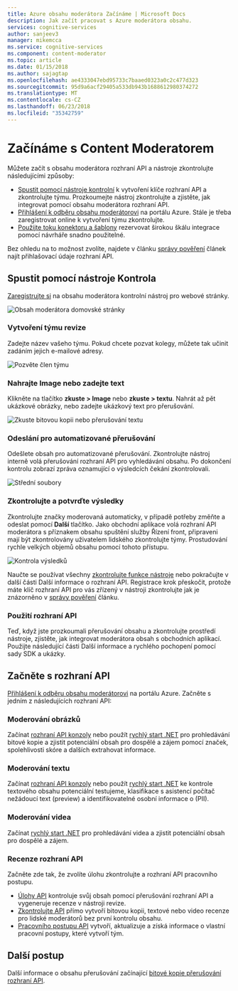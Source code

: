 ```yaml
---
title: Azure obsahu moderátora Začínáme | Microsoft Docs
description: Jak začít pracovat s Azure moderátora obsahu.
services: cognitive-services
author: sanjeev3
manager: mikemcca
ms.service: cognitive-services
ms.component: content-moderator
ms.topic: article
ms.date: 01/15/2018
ms.author: sajagtap
ms.openlocfilehash: ae4333047ebd95733c7baaed0323a0c2c477d323
ms.sourcegitcommit: 95d9a6acf29405a533db943b1688612980374272
ms.translationtype: MT
ms.contentlocale: cs-CZ
ms.lasthandoff: 06/23/2018
ms.locfileid: "35342759"
---
```

# <a name="get-started-with-content-moderator"></a>Začínáme s Content Moderatorem

Můžete začít s obsahu moderátora rozhraní API a nástroje zkontrolujte následujícími způsoby:

- [Spustit pomocí nástroje kontrolní](#start-with-the-review-tool) k vytvoření klíče rozhraní API a zkontrolujte týmu. Prozkoumejte nástroj zkontrolujte a zjistěte, jak integrovat pomocí obsahu moderátora rozhraní API.
- [Přihlášení k odběru obsahu moderátorovi](#start-with-the-apis) na portálu Azure. Stále je třeba zaregistrovat online k vytvoření týmu zkontrolujte.
- [Použijte toku konektoru a šablony](https://flow.microsoft.com/connectors/shared_cognitiveservicescontentmoderator/content-moderator/) rezervovat širokou škálu integrace pomocí návrháře snadno použitelné.

Bez ohledu na to možnost zvolíte, najdete v článku [správy pověření](review-tool-user-guide/credentials.md) článek najít přihlašovací údaje rozhraní API.

## <a name="start-with-the-review-tool"></a>Spustit pomocí nástroje Kontrola
[Zaregistrujte si](http://contentmoderator.cognitive.microsoft.com/) na obsahu moderátora kontrolní nástroj pro webové stránky.

![Obsah moderátora domovské stránky](images/homepage.PNG)

### <a name="create-a-review-team"></a>Vytvoření týmu revize
Zadejte název vašeho týmu. Pokud chcete pozvat kolegy, můžete tak učinit zadáním jejich e-mailové adresy.

![Pozvěte člen týmu](images/QuickStart-2-small.png)

### <a name="upload-images-or-enter-text"></a>Nahrajte Image nebo zadejte text
Klikněte na tlačítko **zkuste > Image** nebo **zkuste > textu**. Nahrát až pět ukázkové obrázky, nebo zadejte ukázkový text pro přerušování.

![Zkuste bitovou kopii nebo přerušování textu](images/tryimagesortext.png)

### <a name="submit-for-automated-moderation"></a>Odeslání pro automatizované přerušování
Odešlete obsah pro automatizované přerušování. Zkontrolujte nástroj interně volá přerušování rozhraní API pro vyhledávání obsahu. Po dokončení kontrolu zobrazí zpráva oznamující o výsledcích čekání zkontrolovali.

![Střední soubory](images/submitted.png)

### <a name="review-and-confirm-results"></a>Zkontrolujte a potvrďte výsledky
Zkontrolujte značky moderovaná automaticky, v případě potřeby změňte a odeslat pomocí **Další** tlačítko. Jako obchodní aplikace volá rozhraní API moderátora s příznakem obsahu spuštění služby Řízení front, připraveni mají být zkontrolovány uživatelem lidského zkontrolujte týmy. Prostudování rychle velkých objemů obsahu pomocí tohoto přístupu.

![Kontrola výsledků](images/reviewresults.png)

Naučte se používat všechny [zkontrolujte funkce nástroje](Review-Tool-User-Guide/human-in-the-loop.md) nebo pokračujte v další části Další informace o rozhraní API. Registrace krok přeskočit, protože máte klíč rozhraní API pro vás zřízený v nástroji zkontrolujte jak je znázorněno v [správy pověření](review-tool-user-guide/credentials.md) článku.

### <a name="use-the-apis"></a>Použití rozhraní API

Teď, když jste prozkoumali přerušování obsahu a zkontrolujte prostředí nástroje, zjistěte, jak integrovat moderátora obsah s obchodních aplikací. Použijte následující části Další informace a rychlého pochopení pomocí sady SDK a ukázky.

## <a name="start-with-the-apis"></a>Začněte s rozhraní API

[Přihlášení k odběru obsahu moderátorovi](https://ms.portal.azure.com/#create/Microsoft.CognitiveServicesContentModerator) na portálu Azure. Začněte s jedním z následujících rozhraní API:

### <a name="image-moderation"></a>Moderování obrázků

Začínat [rozhraní API konzoly](try-image-api.md) nebo použít [rychlý start .NET](image-moderation-quickstart-dotnet.md) pro prohledávání bitové kopie a zjistit potenciální obsah pro dospělé a zájem pomocí značek, spolehlivosti skóre a dalších extrahovat informace.

### <a name="text-moderation"></a>Moderování textu

Začínat [rozhraní API konzoly](try-text-api.md) nebo použít [rychlý start .NET](text-moderation-quickstart-dotnet.md) ke kontrole textového obsahu potenciální testujeme, klasifikace s asistencí počítač nežádoucí text (preview) a identifikovatelné osobní informace o (PII). 


### <a name="video-moderation"></a>Moderování videa

Začínat [rychlý start .NET](video-moderation-api.md) pro prohledávání videa a zjistit potenciální obsah pro dospělé a zájem. 


### <a name="review-apis"></a>Recenze rozhraní API

Začněte zde tak, že zvolíte úlohu zkontrolujte a rozhraní API pracovního postupu.

- [Úlohy API](try-review-api-job.md) kontroluje svůj obsah pomocí přerušování rozhraní API a vygeneruje recenze v nástroji revize. 
- [Zkontrolujte API](try-review-api-review.md) přímo vytvoří bitovou kopii, textové nebo video recenze pro lidské moderátorů bez první kontrolu obsahu. 
- [Pracovního postupu API](try-review-api-workflow.md) vytvoří, aktualizuje a získá informace o vlastní pracovní postupy, které vytvoří tým.

## <a name="next-steps"></a>Další postup

Další informace o obsahu přerušování začínající [bitové kopie přerušování rozhraní API](image-moderation-api.md).
